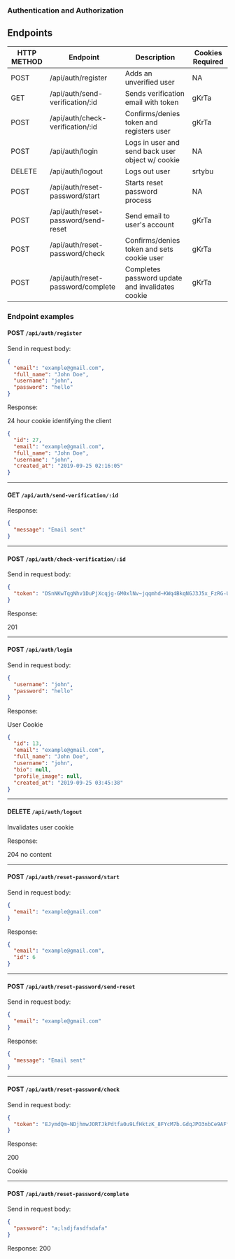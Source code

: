 ### Authentication and Authorization

## Endpoints

| HTTP METHOD | Endpoint                            | Description                                      | Cookies Required |
| ----------- | ----------------------------------- | ------------------------------------------------ | ---------------- |
| POST        | /api/auth/register                  | Adds an unverified user                          | NA               |
| GET         | /api/auth/send-verification/:id     | Sends verification email with token              | gKrTa            |
| POST        | /api/auth/check-verification/:id    | Confirms/denies token and registers user         | gKrTa            |
| POST        | /api/auth/login                     | Logs in user and send back user object w/ cookie | NA               |
| DELETE      | /api/auth/logout                    | Logs out user                                    | srtybu           |
| POST        | /api/auth/reset-password/start      | Starts reset password process                    | NA               |
| POST        | /api/auth/reset-password/send-reset | Send email to user's account                     | gKrTa            |
| POST        | /api/auth/reset-password/check      | Confirms/denies token and sets cookie user       | gKrTa            |
| POST        | /api/auth/reset-password/complete   | Completes password update and invalidates cookie | gKrTa            |

### Endpoint examples

#### POST `/api/auth/register`

Send in request body:

```json
{
  "email": "example@gmail.com",
  "full_name": "John Doe",
  "username": "john",
  "password": "hello"
}
```

Response:

24 hour cookie identifying the client

```json
{
  "id": 27,
  "email": "example@gmail.com",
  "full_name": "John Doe",
  "username": "john",
  "created_at": "2019-09-25 02:16:05"
}
```

---

#### GET `/api/auth/send-verification/:id`

Response:

```json
{
  "message": "Email sent"
}
```

---

#### POST `/api/auth/check-verification/:id`

Send in request body:

```json
{
  "token": "DSnNKwTqgNhv1DuPjXcqjg-GM0xlNv~jqqmhd~KWq4BkqNGJ3J5x_FzRG-UzBzKXz"
}
```

Response:

201

---

#### POST `/api/auth/login`

Send in request body:

```json
{
  "username": "john",
  "password": "hello"
}
```

Response:

User Cookie

```json
{
  "id": 13,
  "email": "example@gmail.com",
  "full_name": "John Doe",
  "username": "john",
  "bio": null,
  "profile_image": null,
  "created_at": "2019-09-25 03:45:38"
}
```

---

#### DELETE `/api/auth/logout`

Invalidates user cookie

Response:

204 no content

---

#### POST `/api/auth/reset-password/start`

Send in request body:

```json
{
  "email": "example@gmail.com"
}
```

Response:

```json
{
  "email": "example@gmail.com",
  "id": 6
}
```

---

#### POST `/api/auth/reset-password/send-reset`

Send in request body:

```json
{
  "email": "example@gmail.com"
}
```

Response:

```json
{
  "message": "Email sent"
}
```

---

#### POST `/api/auth/reset-password/check`

Send in request body:

```json
{
  "token": "EJymdQm~NDjhmwJORTJkPdtfa0u9LfHktzK_8FYcM7b.GdqJPO3nbCe9AFfIffYKn"
}
```

Response:

200

Cookie

---

#### POST `/api/auth/reset-password/complete`

Send in request body:

```json
{
  "password": "a;lsdjfasdfsdafa"
}
```

Response:
200
